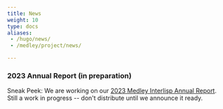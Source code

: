 ```yaml
---
title: News
weight: 10
type: docs
aliases:
 - /hugo/news/
 - /medley/project/news/

---
```


### 2023 Annual Report (in preparation)

Sneak Peek: We are working on our [2023 Medley Interlisp Annual Report](https://docs.google.com/document/d/1yL1WeYvgu5JstWyjD3fWl1mDZv8kIr_U3_1onSWvUko/edit?usp=sharing). Still a work in progress -- don't distribute until we announce it ready.

